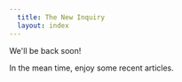 ```yaml
---
  title: The New Inquiry
  layout: index
---
```


We'll be back soon!

In the mean time, enjoy some recent articles.
